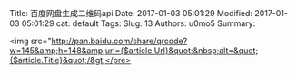 Title: 百度网盘生成二维码api
Date: 2017-01-03 05:01:29
Modified: 2017-01-03 05:01:29
cat: default
Tags: 
Slug: 13
Authors: u0mo5 
Summary: 

&lt;img&nbsp;src=&quot;http://pan.baidu.com/share/qrcode?w=145&amp;h=148&amp;url={$article.Url}&quot;&nbsp;alt=&quot;{$article.Title}&quot;/&gt;</pre><p>    
